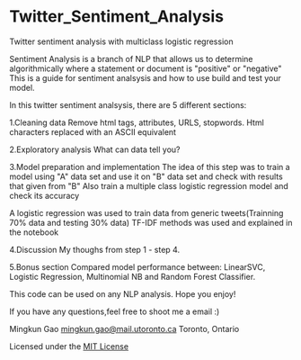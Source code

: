 # Twitter_Sentiment_Analysis
Twitter sentiment analysis with multiclass logistic regression

Sentiment Analysis is a branch of NLP that allows us to determine algorithmically where a statement or document is "positive" or "negative"
This is a guide for sentiment analsysis and how to use build and test your model.

In this twitter sentiment analsysis, there are 5 different sections: 

1.Cleaning data
Remove html tags, attributes, URLS, stopwords.
Html characters replaced with an ASCII equivalent

2.Exploratory analysis
What can data tell you?

3.Model preparation and implementation
The idea of this step was to train a model using "A" data set and use it on "B" data set and check with results that given from "B"
Also train a multiple class logistic regression model and check its accuracy

A logistic regression was used to train data from generic tweets(Trainning 70% data and testing 30% data) 
TF-IDF methods was used and explained in the notebook

4.Discussion 
My thoughs from step 1 - step 4.

5.Bonus section
Compared model performance between:
LinearSVC, Logistic Regression, Multinomial NB and Random Forest Classifier.

This code can be used on any NLP analysis. 
Hope you enjoy!

If you have any questions,feel free to shoot me a email :) 

Mingkun Gao
mingkun.gao@mail.utoronto.ca
Toronto, Ontario

Licensed under the [MIT License](LICENSE)

